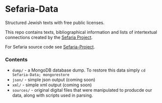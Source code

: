 Sefaria-Data
============

Structured Jewish texts with free public licenses.

This repo contains texts, bibliographical information and lists of intertextual connections created by the [Sefaria Project](http//www.sefaria.org]). 

For Sefaria source code see [Sefaria-Project](https://github.com/blockspeiser/Sefaria-Project).

### Contents

* `dump/` - a MongoDB database dump. To restore this data simply `cd Sefaria-Data; mongorestore`
* `json/` - simple json output (coming soon)
*  `xml/` - simple xml output (coming soon)
*  `sources/` - original digital files that were manipulated to producde our data, along with scripts used in parsing.

